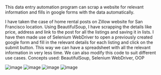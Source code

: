 This data entry automation program can scrap a website for relevant information and fills in google forms with the data automatically.

I have taken the case of home rental posts on Zillow website for San Francisco location. Using BeautifulSoup, I have scrapping the details like price, address and link to the post for all the listings and saving it in lists.
I have then made use of Selenium WebDriver to open a previously created google form and fill in the relevant details for each listing and click on the submit button.
This way we can have a spreadsheet with all the relevant information in very less time. We can also modify this code to suit different use cases.
Concepts used: BeautifulSoup, Selenium WebDriver, OOP

![image](https://user-images.githubusercontent.com/25523043/129302697-01c0ffca-da89-4b25-a454-de5c6d66a08a.png)
![image](https://user-images.githubusercontent.com/25523043/129302794-e9ebfadd-d06f-4ee3-9bcd-e153cc10ffce.png)
![image](https://user-images.githubusercontent.com/25523043/129302811-fd6084f8-f5ef-4b68-a470-26b0ccf6b0de.png)
![image](https://user-images.githubusercontent.com/25523043/129302882-715af8fa-bb7b-4ad4-b8f2-e45beafe845c.png)
